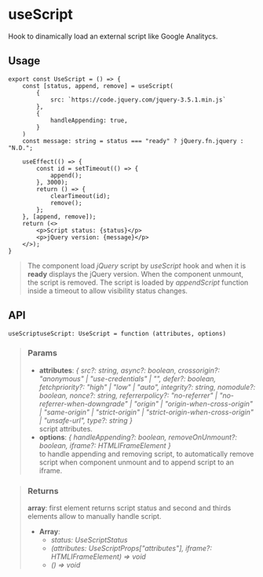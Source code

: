 # useScript
Hook to dinamically load an external script like Google Analitycs.

## Usage

```tsx
export const UseScript = () => {
	const [status, append, remove] = useScript(
		{
			src: `https://code.jquery.com/jquery-3.5.1.min.js`
		},
		{
			handleAppending: true,
		}
	)
	const message: string = status === "ready" ? jQuery.fn.jquery : "N.D.";

	useEffect(() => {
		const id = setTimeout(() => {
			append();
		}, 3000);
		return () => {
			clearTimeout(id);
			remove();
		};
	}, [append, remove]);
	return (<>
		<p>Script status: {status}</p>
		<p>jQuery version: {message}</p>
	</>);
}
```

> The component load _jQuery_ script by _useScript_ hook and when it is __ready__ displays the jQuery version. When the component unmount, the script is removed.
> The script is loaded by _appendScript_ function inside a timeout to allow visibility status changes.


## API

```tsx
useScriptuseScript: UseScript = function (attributes, options)
```

> ### Params
>
> - __attributes__: _{ src?: string, async?: boolean, crossorigin?: "anonymous" | "use-credentials" | "", defer?: boolean, fetchpriority?: "high" | "low" | "auto", integrity?: string, nomodule?: boolean, nonce?: string, referrerpolicy?: "no-referrer" | "no-referrer-when-downgrade" | "origin" | "origin-when-cross-origin" | "same-origin" | "strict-origin" | "strict-origin-when-cross-origin" | "unsafe-url", type?: string }_  
script attributes.
> - __options__: _{ handleAppending?: boolean, removeOnUnmount?: boolean, iframe?: HTMLIFrameElement }_  
to handle appending and removing script, to automatically remove script when component unmount and to append script to an iframe.
>

> ### Returns
>
> __array__: first element returns script status and second and thirds elements allow to manually handle script.
> - __Array__:  
>     - _status: UseScriptStatus_  
>     - _(attributes: UseScriptProps["attributes"], iframe?: HTMLIFrameElement) => void_  
>     - _() => void_  
>